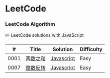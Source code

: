 LeetCode
========

### LeetCode Algorithm

✏️  LeetCode solutions with JavaScript

| # | Title | Solution | Difficulty |
|---| ----- | -------- | ---------- |
|0001|[两数之和](https://leetcode-cn.com/problems/two-sum/) | [Javascript](./easy/array/【0001】两数之和.js)|Easy|
|0007|[整数反转](https://leetcode-cn.com/problems/reverse-integer/) | [Javascript](./easy/math/【0007】整数反转.js)|Easy|